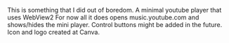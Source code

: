 This is something that I did out of boredom. 
A minimal youtube player that uses WebView2
For now all it does opens music.youtube.com and shows/hides the mini player. Control buttons might be added in the future.
Icon and logo created at Canva. 
